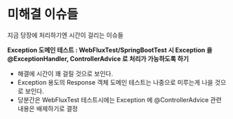 # 미해결 이슈들

지금 당장에 처리하기엔 시간이 걸리는 이슈들

**Exception 도메인 테스트 : WebFluxTest/SpringBootTest 시 Exception 을 @ExceptionHandler, ControllerAdvice 로 처리가 가능하도록 하기**<br>

- 해결에 시간이 꽤 걸릴 것으로 보인다.
- Exception 용도의 Response 객체 도메인 테스트는 나중으로 미루는게 나을 것으로 보인다.
- 당분간은 WebFluxTest 테스트시에는 Exception 에 @ControllerAdvice 관련 내용은 배제하기로 결정

<br>

















